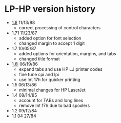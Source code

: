 # LP-HP version history

- [1.8](1.8) 11/13/88
  - correct processing of control characters
- 1.71 11/23/87
  - added option for font selection
  - changed margin to accept 1 digit
- 1.7 10/05/87
  - added options for orientation, margins, and tabs
  - changed title format
- [1.6l](1.6l) 06/19/86
  - expand tabs and use HP LJ printer codes
  - fine tune cpi and lpi
  - use Int 17h for quicker printing
- 1.5 06/13/86
  - minimal changes for HP LaserJet
- 1.4 08/14/85
  - account for TABs and long lines
  - remove Int 17h due to bad spoolers
- 1.2 09/12/84
- 1.1 04 27/84
